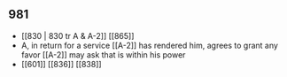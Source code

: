 ## 981
- [[830 | 830 tr A &amp; A-2]] [[865]] 
- A, in return for a service [[A-2]] has rendered him, agrees to grant any favor [[A-2]] may ask that is within his power
- [[601]] [[836]] [[838]] 

